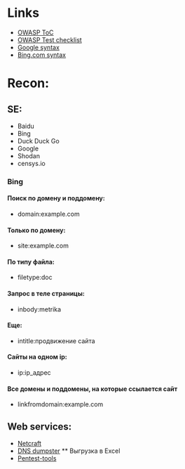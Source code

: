 # Links
* [OWASP ToC](https://www.owasp.org/index.php/OWASP_Testing_Guide_v4_Table_of_Contents)
* [OWASP Test checklist](https://www.owasp.org/index.php/Testing_Checklist)
* [Google syntax](https://support.google.com/websearch/answer/2466433?hl=en&visit_id=1-636557217326693897-2663777801&rd=1)
* [Bing.com syntax](http://not-alone.ru/must-have/seo/operators-bing.html)

# Recon:
## SE:
* Baidu
* Bing
* Duck Duck Go
* Google
* Shodan
* censys.io

### Bing
#### Поиск по домену и поддомену:<br>
* domain:example.com<br>
#### Только по домену:<br>
* site:example.com<br>
#### По типу файла:
* filetype:doc
#### Запрос в теле страницы:
* inbody:metrika
#### Еще:
* intitle:продвижение сайта
#### Сайты на одном ip:
* ip:ip_адрес
#### Все домены и поддомены, на которые ссылается сайт
* linkfromdomain:example.com

## Web services:
* [Netcraft](http://searchdns.netcraft.com/)
* [DNS dumpster](https://dnsdumpster.com/)
** Выгрузка в  Excel
* [Pentest-tools](https://pentest-tools.com/information-gathering/find-subdomains-of-domain)

